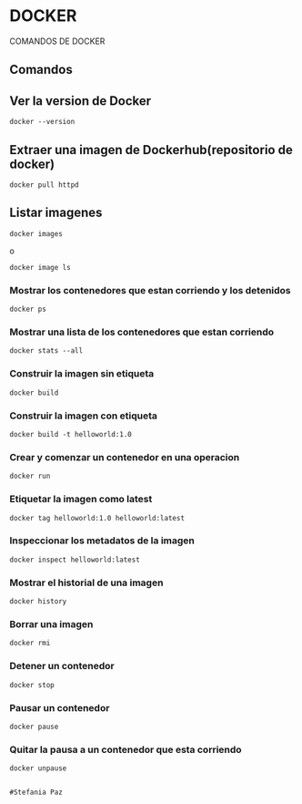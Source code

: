 # DOCKER
COMANDOS DE DOCKER
## Comandos

## Ver la version de Docker 
```
docker --version
```
## Extraer una imagen de Dockerhub(repositorio de docker)
```
docker pull httpd
```

## Listar imagenes
```
docker images
```
o 
```
docker image ls
```

### Mostrar los contenedores que estan corriendo y los detenidos

```
docker ps
```

### Mostrar una lista de los contenedores que estan corriendo

```
docker stats --all
```

### Construir la imagen sin etiqueta

```
docker build 
```

### Construir la imagen con etiqueta

```
docker build -t helloworld:1.0
```

### Crear y comenzar un contenedor en una operacion 

```
docker run
```

### Etiquetar la imagen como latest

```
docker tag helloworld:1.0 helloworld:latest
```

### Inspeccionar los metadatos de la imagen 

```
docker inspect helloworld:latest
```

### Mostrar el historial de una imagen

```
docker history
```

### Borrar una imagen

```
docker rmi 
```

### Detener un contenedor

```
docker stop
```
### Pausar un contenedor

```
docker pause
```

### Quitar la pausa a un contenedor que esta corriendo 

```
docker unpause
```

                                                                          
                                                                          
                                                                          
                                                                         #Stefania Paz
